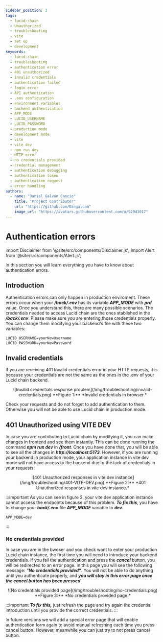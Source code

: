 ```yaml
---
sidebar_position: 3
tags: 
  - lucid-chain
  - Unauthorized
  - troubleshooting
  - vite
  - set up
  - development
keywords:
  - lucid-chain
  - troubleshooting
  - authentication error
  - 401 unauthorized
  - invalid credentials
  - authentication failed
  - login error
  - API authentication
  - .env configuration
  - environment variables
  - backend authentication
  - APP_MODE
  - LUCID_USERNAME
  - LUCID_PASSWORD
  - production mode
  - development mode
  - vite
  - vite dev
  - npm run dev
  - HTTP error
  - no credentials provided
  - credential management
  - authentication debugging
  - authentication token
  - authentication request
  - error handling
authors: 
  - name: "Daniel Galván Cancio"
    title: "Project Contributor"
    url: "https://github.com/Dangalcan"
    image_url: "https://avatars.githubusercontent.com/u/92941017"
---
```


# Authentication errors

import Disclaimer from '@site/src/components/Disclaimer.js';
import Alert from '@site/src/components/Alert.js';

In this section you will learn everything you have to know about authentication errors.

## Introduction

Authentication errors can only happen in production enviroment. These errors occur when your ***/back/.env*** has its variable ***APP_MODE*** with ***prd*** value. Once you understand this, there are many possible scenarios. The credentials needed to access Lucid chain are the ones stablished in the ***/back/.env***. Please make sure you are entering those credentials properly. You can change them modifying your backend's file with these two variables:

```.env
LUCID_USERNAME=yourNewUsername
LUCID_PASSWORD=yourNewPassword
```

## Invalid credentials

If you are receiving 401 Invalid credentials error in your HTTP requests, it is because your credentials are not the same as the ones in the .env of your Lucid chain backend.

<div align="center">
![Invalid credentials response problem](/img/troubleshooting/invalid-credentials.png)  
**Figure 1:** *Invalid credentials in browser.*
</div>

Check your requests and do not forget to add authentication to them. Otherwise you will not be able to use Lucid chain in production mode.

## 401 Unauthorized using VITE DEV

In case you are contributing to Lucid chain by modifying it, you can make changes in frontend and see them instantly. This can be done running the command ***npm run dev*** in ***/front***. Once you have done that, you will be able to see all the changes in ***http://localhost:5173***. However, if you are running your backend in production mode, your application instance in vite dev mode will not have access to the backend due to the lack of credentials in your requests.

<div align="center">
![401 Unauthorized responses in vite dev instance](/img/troubleshooting/401-VITE-DEV.png)  
**Figure 2:** *401 Unauthorized responses in vite dev instance.*
</div>

:::important
As you can see in figure 2, your vite dev application instance cannot access the endpoints because of this problem. ***To fix this***, you have to change your ***back/.env*** file ***APP_MODE*** variable to ***dev***.

```.env
APP_MODE=dev
```

:::

### No credentials provided

In case you are in the bwoser and you check want to enter your production Lucid chain instance, the first time you will need to introduce your backend credentials. If you fail the authentication and press the ***cancel*** button, you will be redirected to an error page. In this page you will see the following message: ***"No credentials provided"***. You will not be able to do anything until you authenticate properly, and ***you will stay in this error page once the cancel button has been pressed***.

<div align="center">
![No credentials provided page](/img/troubleshooting/no-credentials.png)  
**Figure 3:** *No credentials provided page.*
</div>

:::important
***To fix this,*** just refresh the page and try again the credential introduction until you provide the correct credentials.
:::

<Disclaimer>
In future versions we will add a special error page that will enable authentication form again to avoid manual refreshing each time you press cancel button. However, meanwhile you can just try to not press cancel button.
</Disclaimer>
